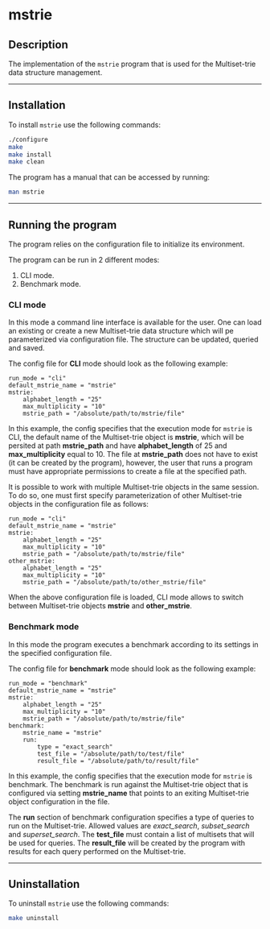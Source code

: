 # mstrie

## Description
The implementation of the `mstrie` program that is used for the Multiset-trie data structure management.

---

## Installation
To install `mstrie` use the following commands:
```bash
./configure
make
make install
make clean
```

The program has a manual that can be accessed by running:
```bash
man mstrie
```
---

## Running the program

The program relies on the configuration file to initialize its environment. 

The program can be run in 2 different modes:
1. CLI mode.
2. Benchmark mode.

### CLI mode
In this mode a command line interface is available for the user. One can load an existing or create a new Multiset-trie data structure which will pe parameterized via configuration file. The structure can be updated, queried and saved.

The config file for __CLI__ mode should look as the following example:

```config
run_mode = "cli"
default_mstrie_name = "mstrie"
mstrie:
	alphabet_length = "25"
	max_multiplicity = "10"
	mstrie_path = "/absolute/path/to/mstrie/file"
```

In this example, the config specifies that the execution mode for `mstrie` is CLI, the default name of the Multiset-trie object is __mstrie__, which will be persited at path __mstrie_path__ and have __alphabet_length__ of 25 and __max_multiplicity__ equal to 10.
The file at __mstrie_path__ does not have to exist (it can be created by the program), however, the user that runs a program must have appropriate permissions to create a file at the specified path.

It is possible to work with multiple Multiset-trie objects in the same session. To do so, one must first specify parameterization of other Multiset-trie objects in the configuration file as follows:

```config
run_mode = "cli"
default_mstrie_name = "mstrie"
mstrie:
	alphabet_length = "25"
	max_multiplicity = "10"
	mstrie_path = "/absolute/path/to/mstrie/file"
other_mstrie:
	alphabet_length = "25"
	max_multiplicity = "10"
	mstrie_path = "/absolute/path/to/other_mstrie/file"
```

When the above configuration file is loaded, CLI mode allows to switch between Multiset-trie objects __mstrie__ and __other_mstrie__.

### Benchmark mode
In this mode the program executes a benchmark according to its settings in the specified configuration file.

The config file for __benchmark__ mode should look as the following example:

```config
run_mode = "benchmark"
default_mstrie_name = "mstrie"
mstrie:
	alphabet_length = "25"
	max_multiplicity = "10"
	mstrie_path = "/absolute/path/to/mstrie/file"
benchmark:
	mstrie_name = "mstrie"
	run:
		type = "exact_search"
		test_file = "/absolute/path/to/test/file"
		result_file = "/absolute/path/to/result/file"
```

In this example, the config specifies that the execution mode for `mstrie` is benchmark. The benchmark is run against the Multiset-trie object that is configured via setting __mstrie_name__ that points to an exiting Multiset-trie object configuration in the file.

The __run__ section of benchmark configuration specifies a type of queries to run on the Multiset-trie. Allowed values are _exact_search_, _subset_search_ and _superset_search_.
The __test_file__ must contain a list of multisets that will be used for queries. The __result_file__ will be created by the program with results for each query performed on the Multiset-trie.

---

## Uninstallation
To uninstall `mstrie` use the following commands:
```bash
make uninstall
```
